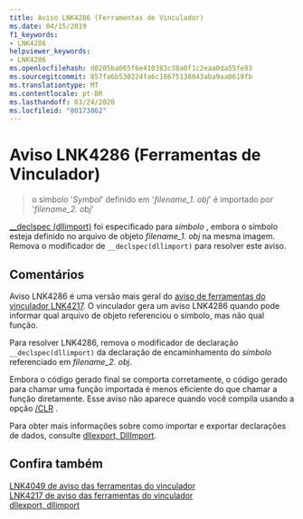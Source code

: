 ```yaml
---
title: Aviso LNK4286 (Ferramentas de Vinculador)
ms.date: 04/15/2019
f1_keywords:
- LNK4286
helpviewer_keywords:
- LNK4286
ms.openlocfilehash: d0205ba065f6e410383c38a0f1c2eaa0da55fe93
ms.sourcegitcommit: 857fa6b530224fa6c18675138043aba9aa0619fb
ms.translationtype: MT
ms.contentlocale: pt-BR
ms.lasthandoff: 03/24/2020
ms.locfileid: "80173862"
---
```

# <a name="linker-tools-warning-lnk4286"></a>Aviso LNK4286 (Ferramentas de Vinculador)

> o símbolo '*Symbol*' definido em '*filename_1. obj*' é importado por '*filename_2. obj*'

[__declspec (dllimport)](../../cpp/dllexport-dllimport.md) foi especificado para *símbolo* , embora o símbolo esteja definido no arquivo de objeto *filename_1. obj* na mesma imagem. Remova o modificador de `__declspec(dllimport)` para resolver este aviso.

## <a name="remarks"></a>Comentários

Aviso LNK4286 é uma versão mais geral do [aviso de ferramentas do vinculador LNK4217](linker-tools-warning-lnk4217.md). O vinculador gera um aviso LNK4286 quando pode informar qual arquivo de objeto referenciou o símbolo, mas não qual função.

Para resolver LNK4286, remova o modificador de declaração `__declspec(dllimport)` da declaração de encaminhamento do *símbolo* referenciado em *filename_2. obj*.

Embora o código gerado final se comporta corretamente, o código gerado para chamar uma função importada é menos eficiente do que chamar a função diretamente. Esse aviso não aparece quando você compila usando a opção [/CLR](../../build/reference/clr-common-language-runtime-compilation.md) .

Para obter mais informações sobre como importar e exportar declarações de dados, consulte [dllexport, DllImport](../../cpp/dllexport-dllimport.md).

## <a name="see-also"></a>Confira também

[LNK4049 de aviso das ferramentas do vinculador](linker-tools-warning-lnk4049.md) \
[LNK4217 de aviso das ferramentas do vinculador](linker-tools-warning-lnk4217.md) \
[dllexport, dllimport](../../cpp/dllexport-dllimport.md)
